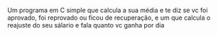 Um programa em C simple que calcula a sua média e te diz se vc foi aprovado, foi reprovado ou ficou de recuperação, e um que calcula o reajuste do seu sálario e fala quanto vc ganha por dia
